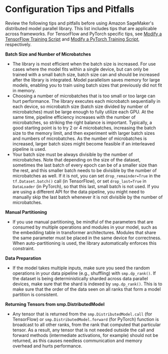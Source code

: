 # Configuration Tips and Pitfalls<a name="model-parallel-customize-tips-pitfalls"></a>

Review the following tips and pitfalls before using Amazon SageMaker's distributed model parallel library\. This list includes tips that are applicable across frameworks\. For TensorFlow and PyTorch specific tips, see [Modify a TensorFlow Training Script](model-parallel-customize-training-script.md#model-parallel-customize-training-script-tf) and [Modify a PyTorch Training Script](model-parallel-customize-training-script.md#model-parallel-customize-training-script-pt), respectively\. 

**Batch Size and Number of Microbatches**
+ The library is most efficient when the batch size is increased\. For use cases where the model fits within a single device, but can only be trained with a small batch size, batch size can and should be increased after the library is integrated\. Model parallelism saves memory for large models, enabling you to train using batch sizes that previously did not fit in memory\.
+ Choosing a number of microbatches that is too small or too large can hurt performance\. The library executes each microbatch sequentially in each device, so microbatch size \(batch size divided by number of microbatches\) must be large enough to fully utilize each GPU\. At the same time, pipeline efficiency increases with the number of microbatches, so striking the right balance is important\. Typically, a good starting point is to try 2 or 4 microbatches, increasing the batch size to the memory limit, and then experiment with larger batch sizes and numbers of microbatches\. As the number of microbatches is increased, larger batch sizes might become feasible if an interleaved pipeline is used\.
+ Your batch size must be always divisible by the number of microbatches\. Note that depending on the size of the dataset, sometimes the last batch of every epoch can be of a smaller size than the rest, and this smaller batch needs to be divisible by the number of microbatches as well\. If it is not, you can set `drop_remainder=True` in the `tf.Dataset.batch()` call \(in TensorFlow\), or set `drop_last=True` in `DataLoader` \(in PyTorch\), so that this last, small batch is not used\. If you are using a different API for the data pipeline, you might need to manually skip the last batch whenever it is not divisible by the number of microbatches\.

**Manual Partitioning**
+ If you use manual partitioning, be mindful of the parameters that are consumed by multiple operations and modules in your model, such as the embedding table in transformer architectures\. Modules that share the same parameter must be placed in the same device for correctness\. When auto\-partitioning is used, the library automatically enforces this constraint\.

**Data Preparation**
+ If the model takes multiple inputs, make sure you seed the random operations in your data pipeline \(e\.g\., shuffling\) with `smp.dp_rank()`\. If the dataset is being deterministically sharded across data parallel devices, make sure that the shard is indexed by `smp.dp_rank()`\. This is to make sure that the order of the data seen on all ranks that form a model partition is consistent\.

**Returning Tensors from smp\.DistributedModel**
+ Any tensor that is returned from the `smp.DistributedModel.call` \(for TensorFlow\) or `smp.DistributedModel.forward` \(for PyTorch\) function is broadcast to all other ranks, from the rank that computed that particular tensor\. As a result, any tensor that is not needed outside the call and forward methods \(intermediate activations, for example\) should not be returned, as this causes needless communication and memory overhead and hurts performance\.